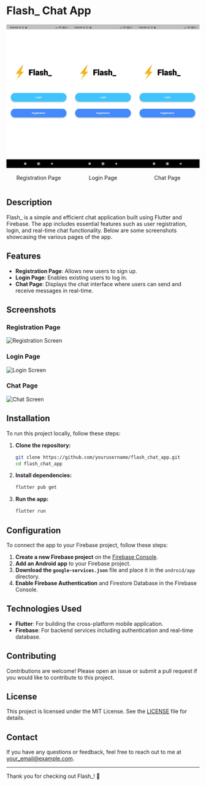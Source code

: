 # Flash_ Chat App

<div style="display: flex; justify-content: space-around;">
    <div  style="text-align: center;">
        <img src="https://github.com/RaunakSharma002/ChatApp/blob/main/images/front-page.jpg" alt="Registration Screen" width="300"/>
        <p>Registration Page</p>
    </div>
    <div  style="text-align: center;">
        <img src="https://github.com/RaunakSharma002/ChatApp/blob/main/images/front-page.jpg" alt="Login Screen" width="300"/>
        <p>Login Page</p>
    </div>
    <div  style="text-align: center;">
        <img src="https://github.com/RaunakSharma002/ChatApp/blob/main/images/front-page.jpg" alt="Chat Screen" width="300"/>
        <p>Chat Page</p>
    </div>
</div>

## Description

Flash_ is a simple and efficient chat application built using Flutter and Firebase. The app includes essential features such as user registration, login, and real-time chat functionality. Below are some screenshots showcasing the various pages of the app.

## Features

- **Registration Page**: Allows new users to sign up.
- **Login Page**: Enables existing users to log in.
- **Chat Page**: Displays the chat interface where users can send and receive messages in real-time.

## Screenshots

### Registration Page
<img src="https://github.com/yourusername/yourrepositoryname/blob/main/screenshots/image3.jpg" alt="Registration Screen" width="300"/>

### Login Page
<img src="https://github.com/yourusername/yourrepositoryname/blob/main/screenshots/image1.jpg" alt="Login Screen" width="300"/>

### Chat Page
<img src="https://github.com/yourusername/yourrepositoryname/blob/main/screenshots/image2.jpg" alt="Chat Screen" width="300"/>

## Installation

To run this project locally, follow these steps:

1. **Clone the repository:**
    ```bash
    git clone https://github.com/yourusername/flash_chat_app.git
    cd flash_chat_app
    ```

2. **Install dependencies:**
    ```bash
    flutter pub get
    ```

3. **Run the app:**
    ```bash
    flutter run
    ```

## Configuration

To connect the app to your Firebase project, follow these steps:

1. **Create a new Firebase project** on the [Firebase Console](https://console.firebase.google.com/).
2. **Add an Android app** to your Firebase project.
3. **Download the `google-services.json`** file and place it in the `android/app` directory.
4. **Enable Firebase Authentication** and Firestore Database in the Firebase Console.

## Technologies Used

- **Flutter**: For building the cross-platform mobile application.
- **Firebase**: For backend services including authentication and real-time database.

## Contributing

Contributions are welcome! Please open an issue or submit a pull request if you would like to contribute to this project.

## License

This project is licensed under the MIT License. See the [LICENSE](LICENSE) file for details.

## Contact

If you have any questions or feedback, feel free to reach out to me at your_email@example.com.

---

Thank you for checking out Flash_! 🚀
